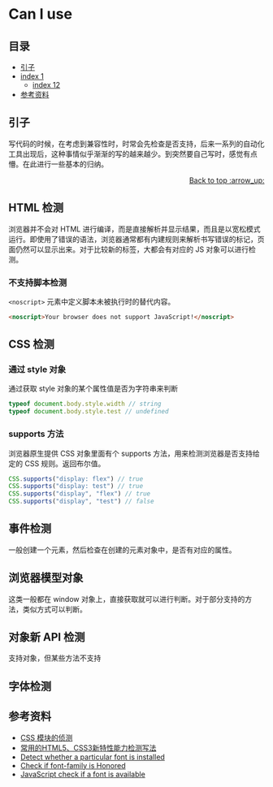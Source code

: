 # Can I use
## <a name="index"></a> 目录
- [引子](#start)
- [index 1](#index1)
  - [index 12](#index12)
- [参考资料](#reference)


## <a name="start"></a> 引子
写代码的时候，在考虑到兼容性时，时常会先检查是否支持，后来一系列的自动化工具出现后，这种事情似乎渐渐的写的越来越少。到突然要自己写时，感觉有点懵。在此进行一些基本的归纳。

<div align="right"><a href="#index">Back to top :arrow_up:</a></div>

## HTML 检测
浏览器并不会对 HTML 进行编译，而是直接解析并显示结果，而且是以宽松模式运行。即使用了错误的语法，浏览器通常都有内建规则来解析书写错误的标记，页面仍然可以显示出来。对于比较新的标签，大都会有对应的 JS 对象可以进行检测。
### 不支持脚本检测
`<noscript>` 元素中定义脚本未被执行时的替代内容。
```html
<noscript>Your browser does not support JavaScript!</noscript>
```

## CSS 检测
### 通过 style 对象
通过获取 style 对象的某个属性值是否为字符串来判断
```js
typeof document.body.style.width // string
typeof document.body.style.test // undefined
```

### supports 方法
浏览器原生提供 CSS 对象里面有个 supports 方法，用来检测浏览器是否支持给定的 CSS 规则。返回布尔值。
```js
CSS.supports("display: flex") // true
CSS.supports("display: test") // true
CSS.supports("display", "flex") // true
CSS.supports("display", "test") // false
```

## 事件检测
一般创建一个元素，然后检查在创建的元素对象中，是否有对应的属性。


## 浏览器模型对象
这类一般都在 window 对象上，直接获取就可以进行判断。对于部分支持的方法，类似方式可以判断。

## 对象新 API 检测
支持对象，但某些方法不支持

## 字体检测



## <a name="reference"></a> 参考资料
- [CSS 模块的侦测][url-wangdoc-css]
- [常用的HTML5、CSS3新特性能力检测写法][url-article1]
- [Detect whether a particular font is installed][url-stackoverflow]
- [Check if font-family is Honored][url-article2]
- [JavaScript check if a font is available][url-article3]


[url-base]:https://xxholic.github.io/segment

[url-mdn-noscript]:https://developer.mozilla.org/zh-CN/docs/Web/HTML/Element/noscript
[url-wangdoc-css]:https://wangdoc.com/javascript/dom/css.html#css-模块的侦测
[url-mdn-css-supports]:https://developer.mozilla.org/zh-CN/docs/Web/API/CSS/supports


[url-article1]:https://www.cnblogs.com/lvdabao/p/HTML5_CSS3_detection.html?utm_source=caibaojian.com
[url-article2]:https://css-tricks.com/snippets/javascript/check-font-family-honored/
[url-article3]:https://www.samclarke.com/javascript-is-font-available/
[url-stackoverflow]:https://stackoverflow.com/questions/2881645/detect-whether-a-particular-font-is-installed